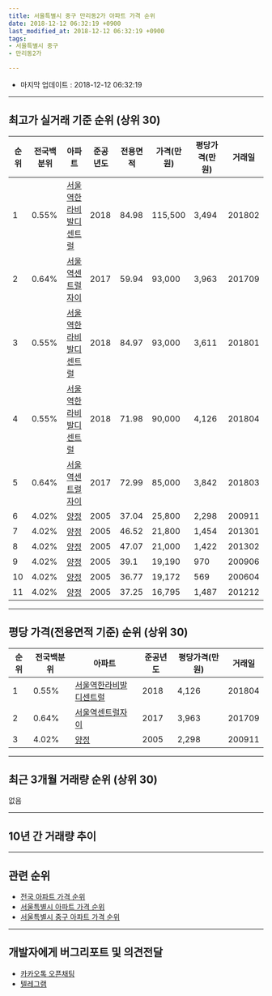 ```yaml
---
title: 서울특별시 중구 만리동2가 아파트 가격 순위
date: 2018-12-12 06:32:19 +0900
last_modified_at: 2018-12-12 06:32:19 +0900
tags:
- 서울특별시 중구
- 만리동2가

---
```


* 마지막 업데이트 : 2018-12-12 06:32:19

---

## 최고가 실거래 기준 순위 (상위 30)


|순위|전국백분위|아파트|준공년도|전용면적|가격(만원)|평당가격(만원)|거래일|
|---|---|---|---|---|---|---|---|
|1|0.55%|[서울역한라비발디센트럴](https://search.naver.com/search.naver?query=%EC%84%9C%EC%9A%B8%ED%8A%B9%EB%B3%84%EC%8B%9C+%EC%A4%91%EA%B5%AC+%EB%A7%8C%EB%A6%AC%EB%8F%992%EA%B0%80+%EC%84%9C%EC%9A%B8%EC%97%AD%ED%95%9C%EB%9D%BC%EB%B9%84%EB%B0%9C%EB%94%94%EC%84%BC%ED%8A%B8%EB%9F%B4)|2018|84.98|115,500|3,494|201802|
|2|0.64%|[서울역센트럴자이](https://search.naver.com/search.naver?query=%EC%84%9C%EC%9A%B8%ED%8A%B9%EB%B3%84%EC%8B%9C+%EC%A4%91%EA%B5%AC+%EB%A7%8C%EB%A6%AC%EB%8F%992%EA%B0%80+%EC%84%9C%EC%9A%B8%EC%97%AD%EC%84%BC%ED%8A%B8%EB%9F%B4%EC%9E%90%EC%9D%B4)|2017|59.94|93,000|3,963|201709|
|3|0.55%|[서울역한라비발디센트럴](https://search.naver.com/search.naver?query=%EC%84%9C%EC%9A%B8%ED%8A%B9%EB%B3%84%EC%8B%9C+%EC%A4%91%EA%B5%AC+%EB%A7%8C%EB%A6%AC%EB%8F%992%EA%B0%80+%EC%84%9C%EC%9A%B8%EC%97%AD%ED%95%9C%EB%9D%BC%EB%B9%84%EB%B0%9C%EB%94%94%EC%84%BC%ED%8A%B8%EB%9F%B4)|2018|84.97|93,000|3,611|201801|
|4|0.55%|[서울역한라비발디센트럴](https://search.naver.com/search.naver?query=%EC%84%9C%EC%9A%B8%ED%8A%B9%EB%B3%84%EC%8B%9C+%EC%A4%91%EA%B5%AC+%EB%A7%8C%EB%A6%AC%EB%8F%992%EA%B0%80+%EC%84%9C%EC%9A%B8%EC%97%AD%ED%95%9C%EB%9D%BC%EB%B9%84%EB%B0%9C%EB%94%94%EC%84%BC%ED%8A%B8%EB%9F%B4)|2018|71.98|90,000|4,126|201804|
|5|0.64%|[서울역센트럴자이](https://search.naver.com/search.naver?query=%EC%84%9C%EC%9A%B8%ED%8A%B9%EB%B3%84%EC%8B%9C+%EC%A4%91%EA%B5%AC+%EB%A7%8C%EB%A6%AC%EB%8F%992%EA%B0%80+%EC%84%9C%EC%9A%B8%EC%97%AD%EC%84%BC%ED%8A%B8%EB%9F%B4%EC%9E%90%EC%9D%B4)|2017|72.99|85,000|3,842|201803|
|6|4.02%|[양정](https://search.naver.com/search.naver?query=%EC%84%9C%EC%9A%B8%ED%8A%B9%EB%B3%84%EC%8B%9C+%EC%A4%91%EA%B5%AC+%EB%A7%8C%EB%A6%AC%EB%8F%992%EA%B0%80+%EC%96%91%EC%A0%95)|2005|37.04|25,800|2,298|200911|
|7|4.02%|[양정](https://search.naver.com/search.naver?query=%EC%84%9C%EC%9A%B8%ED%8A%B9%EB%B3%84%EC%8B%9C+%EC%A4%91%EA%B5%AC+%EB%A7%8C%EB%A6%AC%EB%8F%992%EA%B0%80+%EC%96%91%EC%A0%95)|2005|46.52|21,800|1,454|201301|
|8|4.02%|[양정](https://search.naver.com/search.naver?query=%EC%84%9C%EC%9A%B8%ED%8A%B9%EB%B3%84%EC%8B%9C+%EC%A4%91%EA%B5%AC+%EB%A7%8C%EB%A6%AC%EB%8F%992%EA%B0%80+%EC%96%91%EC%A0%95)|2005|47.07|21,000|1,422|201302|
|9|4.02%|[양정](https://search.naver.com/search.naver?query=%EC%84%9C%EC%9A%B8%ED%8A%B9%EB%B3%84%EC%8B%9C+%EC%A4%91%EA%B5%AC+%EB%A7%8C%EB%A6%AC%EB%8F%992%EA%B0%80+%EC%96%91%EC%A0%95)|2005|39.1|19,190|970|200906|
|10|4.02%|[양정](https://search.naver.com/search.naver?query=%EC%84%9C%EC%9A%B8%ED%8A%B9%EB%B3%84%EC%8B%9C+%EC%A4%91%EA%B5%AC+%EB%A7%8C%EB%A6%AC%EB%8F%992%EA%B0%80+%EC%96%91%EC%A0%95)|2005|36.77|19,172|569|200604|
|11|4.02%|[양정](https://search.naver.com/search.naver?query=%EC%84%9C%EC%9A%B8%ED%8A%B9%EB%B3%84%EC%8B%9C+%EC%A4%91%EA%B5%AC+%EB%A7%8C%EB%A6%AC%EB%8F%992%EA%B0%80+%EC%96%91%EC%A0%95)|2005|37.25|16,795|1,487|201212|


---

## 평당 가격(전용면적 기준) 순위 (상위 30)


|순위|전국백분위|아파트|준공년도|평당가격(만원)|거래일|
|---|---|---|---|---|---|
|1|0.55%|[서울역한라비발디센트럴](https://search.naver.com/search.naver?query=%EC%84%9C%EC%9A%B8%ED%8A%B9%EB%B3%84%EC%8B%9C+%EC%A4%91%EA%B5%AC+%EB%A7%8C%EB%A6%AC%EB%8F%992%EA%B0%80+%EC%84%9C%EC%9A%B8%EC%97%AD%ED%95%9C%EB%9D%BC%EB%B9%84%EB%B0%9C%EB%94%94%EC%84%BC%ED%8A%B8%EB%9F%B4)|2018|4,126|201804|
|2|0.64%|[서울역센트럴자이](https://search.naver.com/search.naver?query=%EC%84%9C%EC%9A%B8%ED%8A%B9%EB%B3%84%EC%8B%9C+%EC%A4%91%EA%B5%AC+%EB%A7%8C%EB%A6%AC%EB%8F%992%EA%B0%80+%EC%84%9C%EC%9A%B8%EC%97%AD%EC%84%BC%ED%8A%B8%EB%9F%B4%EC%9E%90%EC%9D%B4)|2017|3,963|201709|
|3|4.02%|[양정](https://search.naver.com/search.naver?query=%EC%84%9C%EC%9A%B8%ED%8A%B9%EB%B3%84%EC%8B%9C+%EC%A4%91%EA%B5%AC+%EB%A7%8C%EB%A6%AC%EB%8F%992%EA%B0%80+%EC%96%91%EC%A0%95)|2005|2,298|200911|


---

## 최근 3개월 거래량 순위 (상위 30)

없음

---

## 10년 간 거래량 추이


<div style="width:100%;">
    <canvas id="deal_progress" height="250"></canvas>
</div>

<script>
new Chart(document.getElementById("deal_progress"), {
    type: 'line',
    data: {
        labels: ['200812','200901','200902','200903','200904','200905','200906','200907','200908','200909','200910','200911','200912','201001','201002','201003','201004','201005','201006','201007','201008','201009','201010','201011','201012','201101','201102','201103','201104','201105','201106','201107','201108','201109','201110','201111','201112','201201','201202','201203','201204','201205','201206','201207','201208','201209','201210','201211','201212','201301','201302','201303','201304','201305','201306','201307','201308','201309','201310','201311','201312','201401','201402','201403','201404','201405','201406','201407','201408','201409','201410','201411','201412','201501','201502','201503','201504','201505','201506','201507','201508','201509','201510','201511','201512','201601','201602','201603','201604','201605','201606','201607','201608','201609','201610','201611','201612','201701','201702','201703','201704','201705','201706','201707','201708','201709','201710','201711','201712','201801','201802','201803','201804','201805','201806','201807','201808','201809','201810','201811','201812'],
        datasets: [{
            label: '실거래 수',
            pointRadius: 1,
            data: [0, 0, 0, 0, 0, 0, 1, 1, 0, 0, 0, 1, 0, 0, 0, 0, 0, 0, 0, 0, 0, 0, 0, 0, 0, 1, 0, 0, 0, 0, 0, 0, 0, 0, 0, 0, 0, 0, 0, 0, 0, 0, 0, 0, 0, 0, 1, 0, 1, 2, 1, 1, 0, 0, 1, 3, 1, 0, 0, 0, 0, 1, 0, 0, 0, 0, 0, 0, 0, 0, 0, 0, 0, 0, 0, 0, 0, 0, 0, 0, 0, 0, 0, 0, 0, 0, 0, 0, 0, 0, 0, 0, 0, 0, 0, 0, 0, 0, 0, 0, 0, 0, 0, 0, 0, 1, 0, 0, 2, 1, 1, 3, 1, 0, 0, 1, 0, 0, 0, 0, 0],
            borderColor: "rgba(255, 201, 14, 1)",
            backgroundColor: "rgba(255, 201, 14, 0.5)",
            fill: true,
        }]
    },
    options: {
        responsive: true,
        title: {
            display: true,
            text: '10년간 거래량 추이'
        },
        tooltips: {
            mode: 'index',
            intersect: false,
        },
        hover: {
            mode: 'nearest',
            intersect: true
        },
        scales: {
            xAxes: [{
                display: true,
                scaleLabel: {
                    display: true,
                    labelString: '년/월'
                }
            }],
            yAxes: [{
                display: true,
                ticks: {
                    suggestedMin: 0,
                },
                scaleLabel: {
                    display: true,
                    labelString: '실거래 수'
                }
            }]
        }
    }
});

</script>


---

## 관련 순위

- [전국 아파트 가격 순위](https://inasie.github.io/apt-ranking/전국)
- [서울특별시 아파트 가격 순위](https://inasie.github.io/apt-ranking/서울특별시)
- [서울특별시 중구 아파트 가격 순위](https://inasie.github.io/apt-ranking/서울특별시-중구)


---

## 개발자에게 버그리포트 및 의견전달

- [카카오톡 오픈채팅](https://open.kakao.com/o/gLJUAP4)
- [텔레그램](https://t.me/inasie)


